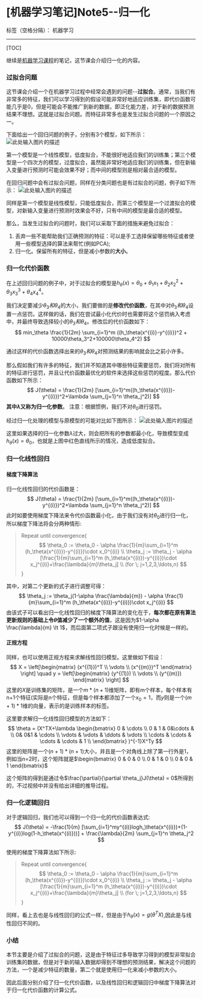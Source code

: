 ﻿# [机器学习笔记]Note5--归一化

标签（空格分隔）： 机器学习

---
[TOC]

继续是[机器学习课程](https://www.coursera.org/learn/machine-learning)的笔记，这节课会介绍归一化的内容。

### 过拟合问题
  这节课会介绍一个在机器学习过程中经常会遇到的问题--**过拟合**。通常，当我们有非常多的特征，我们可以学习得到的假设可能非常好地适应训练集，即代价函数可能几乎是0，但是可能会不能推广到新的数据，即泛化能力差，对于新的数据预测结果不理想。这就是过拟合问题。而特征非常多也是发生过拟合问题的一个原因之一。
  
  下面给出一个回归问题的例子，分别有3个模型，如下所示：
![此处输入图片的描述][1]

第一个模型是一个线性模型，低度拟合，不能很好地适应我们的训练集；第三个模型是一个四次方的模型，过度拟合，虽然能非常好地适应我们的训练集，但在新输入变量进行预测时可能会效果不好；而中间的模型则是相对最合适的模型。

在回归问题中会有过拟合问题，同样在分类问题也是有过拟合的问题，例子如下所示：
![此处输入图片的描述][2]

同样是第一个模型是线性模型，只能低度拟合，而第三个模型是一个过渡拟合的模型，对新输入变量进行预测时效果会不好，只有中间的模型是最合适的模型。

那么，当发生过拟合的问题时，我们可以采取下面的措施来避免过拟合：
1. 丢弃一些不能帮助我们正确预测的特征：可以是手工选择保留哪些特征或者使用一些模型选择的算法来帮忙(例如PCA);
2. 归一化。保留所有的特征，但是减小参数的**大小**。

### 归一化代价函数
  在上述回归问题的例子中，对于过拟合的模型是$h_\theta(x) = \theta_0 + \theta_1x_1+\theta_2x_2^2+\theta_3x_3^3+\theta_4x_4^4$。

我们决定要减少$\theta_3和\theta_4$的大小，我们要做的是**修改代价函数**，在其中对$\theta_3和\theta_4$设置一点惩罚。这样做的话，我们在尝试最小化代价时也需要将这个惩罚纳入考虑中，并最终导致选择较小的$\theta_3和\theta_4$。修改后的代价函数如下：
$$
min_\theta \frac{1}{2m} \sum_{i=1}^m ((h_\theta(x^{(i)}-y^{(i)})^2 + 10000\theta_3^2+100000\theta_4^2)
$$

通过这样的代价函数选择出来的$\theta_3和\theta_4$对预测结果的影响就会比之前小许多。

那么假如我们有许多的特征，我们并不知道其中哪些特征需要惩罚，我们将对所有的特征进行惩罚，并且让代价函数最优化的软件来选择这些惩罚的程度。那么代价函数如下所示：
$$
J(\theta) = \frac{1}{2m} [\sum_{i=1}^m((h_\theta(x^{(i)})-y^{(i)})^2+\lambda \sum_{j=1}^n \theta_j^2)]
$$
**其中$\lambda$又称为归一化参数**。
注意：根据惯例，我们不对$\theta_0$进行惩罚。

经过归一化处理的模型与原模型的可能对比如下图所示：
![此处输入图片的描述][3]
 
 这里如果选择的归一化参数$\lambda$过大，则会把所有的参数都最小化，导致模型变成$h_\theta(x)=\theta_0$，也就是上图中红色直线所示的情况，造成低度拟合。
 
### 归一化线性回归
#### 梯度下降算法
  归一化线性回归的代价函数是：
$$
J(\theta) = \frac{1}{2m} [\sum_{i=1}^m((h_\theta(x^{(i)})-y^{(i)})^2+\lambda \sum_{j=1}^n \theta_j^2)]
$$
此时如要使用梯度下降法来令代价函数最小化，由于我们没有对$\theta_0$进行归一化，所以梯度下降法将会分两种情形:
> Repeat until convergence{
$$
 \theta_0 := \theta_0 - \alpha \frac{1}{m}\sum_{i=1}^m (h_\theta(x^{(i)})-y^{(i)})\cdot x_0^{(i)} \\
  \theta_j := \theta_j - \alpha [\frac{1}{m}\sum_{i=1}^m (h_\theta(x^{(i)})-y^{(i)})\cdot x_j^{(i)}+\frac{\lambda}{m}\theta_j] \\
  (for \; j=1,2,3,\ldots,n)
$$
}

其中，对第二个更新的式子进行调整可得：
$$
\theta_j := \theta_j(1-\alpha \frac{\lambda}{m}) - \alpha \frac{1}{m}\sum_{i=1}^m (h_\theta(x^{(i)})-y^{(i)})\cdot x_j^{(i)}
$$
由该式子可以看出归一化线性回归的梯度下降算法的变化在于，**每次都在原有算法更新规则的基础上令$\theta$值减少了一个额外的值**，这是因为$1-\alpha \frac{\lambda}{m} \lt 1$，而后面第二项式子跟没有使用归一化时候是一样的。

#### 正规方程
同样，也可以使用正规方程来求解线性回归模型。这里做如下假设：
$$
X = \left[\begin{matrix} (x^{(1)})^T \\ \vdots \\ (x^{(m)})^T \end{matrix} \right] \quad y = \left[\begin{matrix} (y^{(1)}) \\ \vdots \\ (y^{(m)}) \end{matrix} \right]
$$
这里的$X$是训练集的矩阵，是一个$m*(n+1)$维矩阵，即有m个样本，每个样本有n+1个特征(实际是n个特征，但是每个样本都添加了一个$x_0=1$，而$y$则是一个$(m+1)*1$维的向量，表示的是训练样本的标签。

这里要求解归一化线性回归模型的方法如下：
$$
\theta = (X^TX+\lambda 
\begin{bmatrix}
0      & \cdots       \\
  0    & 1     & 0&\cdots &     \\
0& 0&1 & \cdots \\
 \vdots & \vdots & \ddots & \vdots \\
  \cdots    &  \cdots    & \cdots & \cdots & 1      \\
\end{bmatrix}
)^{-1}X^Ty
$$
这里的矩阵是一个$(n+1)*(n+1)$大小，并且是一个对角线上除了第一行外是1，例如当n=2时，这个矩阵就是$\begin{bmatrix}
0 & 0 & 0 \\
0 & 1 & 0 \\
0 & 0 & 1
\end{bmatrix}$

这个矩阵的得到是通过令$\frac{\partial}{\partial \theta_j}J(\theta) = 0$所得到的，不过视频中并没有给出详细的推导过程。

### 归一化逻辑回归
 对于逻辑回归，我们也可以得到一个归一化的代价函数表达式:
$$
J(\theta) = -\frac{1}{m} [\sum_{i=1}^my^{(i)}logh_\theta(x^{(i)})+(1-y^{(i)}log(1-h_\theta(x^{(i)}))] + \frac{\lambda}{2m} \sum_{j=1}^n \theta_j^2
$$

使用的梯度下降算法如下所示:
> Repeat until convergence{
$$
\theta_0 := \theta_0 - \alpha \frac{1}{m}\sum_{i=1}^m (h_\theta(x^{(i)})-y^{(i)})\cdot x_0^{(i)} \\
  \theta_j := \theta_j - \alpha [\frac{1}{m}\sum_{i=1}^m (h_\theta(x^{(i)})-y^{(i)})\cdot x_j^{(i)}+\frac{\lambda}{m}\theta_j] \\
  (for \; j=1,2,3,\ldots,n)
$$
}

同样，看上去也是与线性回归的公式一样，但是由于$h_\theta(x) = g(\theta^TX)$,因此是与线性回归不同的。

### 小结
  本节主要是介绍了过拟合的问题，这是由于特征过多导致学习得到的模型非常拟合训练集的数据，但是对于新的输入数据却得到不理想的预测结果，解决这个问题的方法，一个是减少特征的数量，第二个就是使用归一化来减小参数的大小。
  
  因此后面分别介绍了归一化代价函数，以及线性回归和逻辑回归中梯度下降算法对于归一化代价函数的计算公式。
  
  




  [1]: http://img.blog.csdn.net/20160616203643718
  [2]: http://img.blog.csdn.net/20160616204319275
  [3]: http://img.blog.csdn.net/20160616220550902